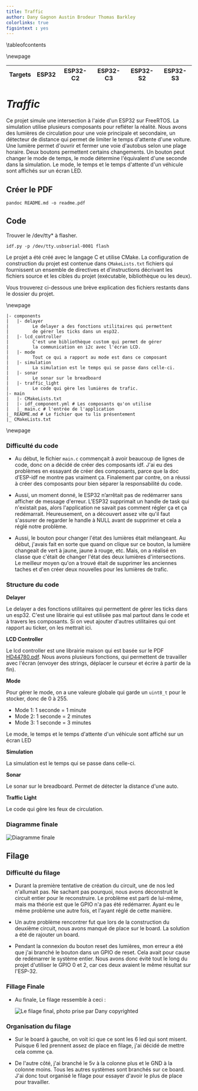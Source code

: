 ```yaml
---
title: Traffic
author: Dany Gagnon Austin Brodeur Thomas Barkley
colorlinks: true
figsintext : yes
---
```


\tableofcontents

\newpage


| Targets | ESP32 | ESP32-C2 | ESP32-C3 | ESP32-S2 | ESP32-S3 |
|---------|-------|----------|----------|----------|----------|


# _Traffic_

Ce projet simule une intersection à l'aide d'un ESP32 sur FreeRTOS. La simulation utilise plusieurs composants pour refléter la réalité.
Nous avons des lumières de circulation pour une voie principale et secondaire,
un détecteur de distance qui permet de limiter le temps d'attente d'une voiture.
Une lumière permet d'ouvrir et fermer une voie d'autobus selon une plage horaire.
Deux boutons permettent certains changements. 
Un bouton peut changer le mode de temps, le mode détermine l'équivalent d'une seconde dans la simulation.
Le mode, le temps et le temps d'attente d'un véhicule sont affichés sur un écran LED.

## Créer le PDF

```shell
pandoc README.md -o readme.pdf
```

## Code

Trouver le /dev/tty* à flasher.

```shell
idf.py -p /dev/tty.usbserial-0001 flash
```

Le projet a été créé avec le langage C et utilise CMake. La configuration de construction du projet est contenue dans `CMakeLists.txt` 
fichiers qui fournissent un ensemble de directives et d'instructions décrivant les fichiers source et les cibles du projet (exécutable, 
bibliothèque ou les deux).

Vous trouverez ci-dessous une brève explication des fichiers restants dans le dossier du projet.

\newpage

```
|- components
|   |- delayer
|         Le delayer a des fonctions utilitaires qui permettent
|         de gérer les ticks dans un esp32.
|   |- lcd_controller
|         C'est une bibliothèque custom qui permet de gérer
|         la communication en i2c avec l'écran LCD.
|   |- mode
|         Tout ce qui a rapport au mode est dans ce composant
|   |- simulation
|         La simulation est le temps qui se passe dans celle-ci.
|   |- sonar
|         Le sonar sur le breadboard
|   |- traffic_light
|         Le code qui gère les lumières de trafic.
|- main
|   |- CMakeLists.txt
|   |- idf_component.yml # Les composants qu'on utilise        
|   |_ main.c # l'entrée de l'application
|_ README.md # Le fichier que tu lis présentement
|_ CMakeLists.txt 
```

\newpage

### Difficulté du code

- Au début, le fichier `main.c` commençait à avoir beaucoup de lignes de code, donc on a décidé de créer des composants idf. J'ai eu des 
problèmes en essayant de créer des composants, parce que la doc d’ESP-idf ne montre pas vraiment ça. Finalement par contre, on a réussi à 
créer des composants pour bien séparer la responsabilité du code.

- Aussi, un moment donné, le ESP32 n’arrêtait pas de redémarrer sans afficher de message d'erreur. L'ESP32 supprimait un handle de task qui 
n'existait pas, alors l'application ne savait pas comment régler ça et ça redémarrait. Heureusement, on a découvert assez vite qu'il faut 
s'assurer de regarder le handle à NULL avant de supprimer et cela a réglé notre problème.

- Aussi, le bouton pour changer l'état des lumières était mélangeant. Au début, j'avais fait en sorte que quand on  clique sur ce bouton, la 
lumière changeait de vert à jaune, jaune à rouge, etc. Mais, on a réalisé en classe que c'était de changer l'état des deux lumières 
d'intersections. Le meilleur moyen qu'on a trouvé était de supprimer les anciennes taches et d'en créer deux nouvelles pour les lumières de 
trafic.

### Structure du code

**Delayer**

Le delayer a des fonctions utilitaires qui permettent de gérer les ticks dans un esp32. C'est une librairie qui est utilisée pas mal partout
dans le code et à travers les composants. Si on veut ajouter d'autres utilitaires qui ont rapport au ticker, on les mettrait ici.

**LCD Controller**

Le lcd controller est une librairie maison qui est basée sur le PDF [HD44780.pdf](https://www.sparkfun.com/datasheets/LCD/HD44780.pdf).
Nous avons plusieurs fonctions, qui permettent de travailler avec l'écran (envoyer des strings, déplacer le curseur et écrire à partir de la
fin).

**Mode**

Pour gérer le mode, on a une valeure globale qui garde un `uint8_t` pour le stocker, donc de 0 à 255.

- Mode 1: 1 seconde = 1 minute
- Mode 2: 1 seconde = 2 minutes
- Mode 3: 1 seconde = 3 minutes

Le mode, le temps et le temps d'attente d'un véhicule sont affiché sur un écran LED

**Simulation**

La simulation est le temps qui se passe dans celle-ci.

**Sonar**

Le sonar sur le breadboard. Permet de détecter la distance d'une auto.

**Traffic Light**

Le code qui gère les feux de circulation.

### Diagramme finale

![Diagramme finale](docs/diagram.png)

## Filage

### Difficulté du filage

- Durant la première tentative de création du circuit, une de nos led n'allumait pas. Ne sachant pas pourquoi, nous   avons déconstruit le 
circuit   entier pour le reconstruire. Le problème est parti de lui-même, mais ma théorie est que le GPIO n'a pas été redémarrer.
Ayant eu le même problème une autre fois, et l'ayant réglé de cette manière.

- Un autre problème rencontrer fut que lors de la construction du deuxième circuit, nous avons manqué de place sur le   board.
La solution a été de rajouter un board.

- Pendant la connexion du bouton reset des lumières, mon erreur a été que j'ai branché le bouton dans un GPIO de reset.
Cela avait pour cause de redémarrer le système entier. Nous avons donc évité tout le long du projet d'utiliser le GPIO 0 et 2, car ces deux 
avaient le même résultat sur l'ESP-32.

### Fillage Finale

- Au finale, Le filage ressemble à ceci :

  ![Le filage final, photo prise par Dany copyrighted](./docs/fillage.png)

### Organisation du filage

- Sur le board à gauche, on voit ici que ce sont les 6 led qui sont misent. Puisque 6 led prennent assez de place en filage,
j'ai décidé de mettre cela comme ça.

- De l'autre côté, j'ai branché le 5v à la colonne plus et le GND à la colonne moins.
Tous les autres systèmes sont branchés sur ce board. J'ai donc tout organisé le filage pour essayer d'avoir le plus de
place pour travailler.

